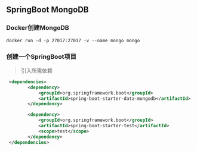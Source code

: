 ## SpringBoot MongoDB

### Docker创建MongoDB
```jshelllanguage
docker run -d -p 27017:27017 -v --name mongo mongo
```

### 创建一个SpringBoot项目
> 引入所需依赖
```xml
 <dependencies>
        <dependency>
            <groupId>org.springframework.boot</groupId>
            <artifactId>spring-boot-starter-data-mongodb</artifactId>
        </dependency>

        <dependency>
            <groupId>org.springframework.boot</groupId>
            <artifactId>spring-boot-starter-test</artifactId>
            <scope>test</scope>
        </dependency>
 </dependencies>
```